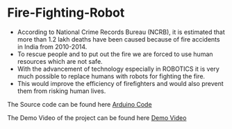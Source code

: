 # Fire-Fighting-Robot

* According to National Crime Records Bureau (NCRB), it is estimated that more than 1.2 lakh deaths have been caused because of fire accidents in India from 2010-2014.
* To rescue people and to put out the fire we are forced to use human resources which are not safe.
* With the advancement of technology especially in ROBOTICS it is very much possible to replace humans with robots for fighting the fire.
* This would improve the efficiency of firefighters and would also prevent them from risking human lives.

The Source code can be found here [Arduino Code](fire_fighting.ino)

The Demo Video of the project can be found here [Demo Video](DEMO_VIDEO.mp4)
